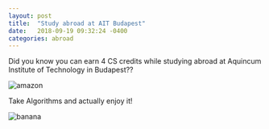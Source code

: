 ```yaml
---
layout: post
title:  "Study abroad at AIT Budapest"
date:   2018-09-19 09:32:24 -0400
categories: abroad
---
```


Did you know you can earn 4 CS credits while studying abroad at Aquincum Institute of Technology in Budapest??

![amazon](https://i.imgur.com/HvxOZOA.jpg)

Take Algorithms and actually enjoy it!

![banana](https://i.imgur.com/RL8OF3a.jpg)
